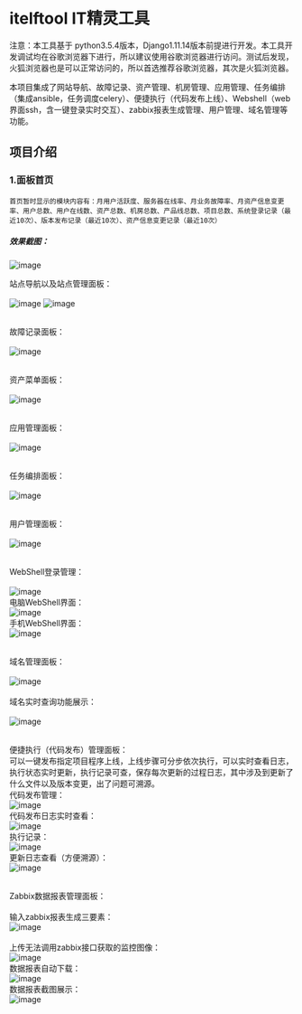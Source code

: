 ﻿# itelftool IT精灵工具 #

注意：本工具基于 python3.5.4版本，Django1.11.14版本前提进行开发。本工具开发调试均在谷歌浏览器下进行，所以建议使用谷歌浏览器进行访问。测试后发现，火狐浏览器也是可以正常访问的，所以首选推荐谷歌浏览器，其次是火狐浏览器。

本项目集成了网站导航、故障记录、资产管理、机房管理、应用管理、任务编排（集成ansible，任务调度celery）、便捷执行（代码发布上线）、Webshell（web界面ssh，含一键登录实时交互）、zabbix报表生成管理、用户管理、域名管理等功能。


## 项目介绍

### 1.面板首页
```
首页暂时显示的模块内容有：月用户活跃度、服务器在线率、月业务故障率、月资产信息变更率、用户总数、用户在线数、资产总数、机房总数、产品线总数、项目总数、系统登录记录（最近10次）、版本发布记录（最近10次）、资产信息变更记录（最近10次）
```
##### 效果截图：
![image](https://github.com/420521738/itelftool/blob/master/screenshots/Dashboard.png)

站点导航以及站点管理面板：<br/><br/>
![image](https://github.com/420521738/itelftool/blob/master/screenshots/WebsiteNavi.png)
![image](https://github.com/420521738/itelftool/blob/master/screenshots/WebsiteManagement.png)
<br/><br/>

故障记录面板：<br/><br/>
![image](https://github.com/420521738/itelftool/blob/master/screenshots/BrokenRecord.png)
<br/><br/>

资产菜单面板：<br/><br/>
![image](https://github.com/420521738/itelftool/blob/master/screenshots/AssetsList.png)
<br/><br/>

应用管理面板：<br/><br/>
![image](https://github.com/420521738/itelftool/blob/master/screenshots/AppManagement.png)
<br/><br/>

任务编排面板：<br/><br/>
![image](https://github.com/420521738/itelftool/blob/master/screenshots/TaskSche.png)
<br/><br/>

用户管理面板：<br/><br/>
![image](https://github.com/420521738/itelftool/blob/master/screenshots/UserManagement.png)
<br/><br/>

WebShell登录管理：<br/><br/>
![image](https://github.com/420521738/itelftool/blob/master/screenshots/LoginManagement.png)
<br/>电脑WebShell界面：<br/>
![image](https://github.com/420521738/itelftool/blob/master/screenshots/PcWebshell.png)
<br/>手机WebShell界面：<br/>
![image](https://github.com/420521738/itelftool/blob/master/screenshots/PhoneWebshell.png)
<br/><br/>

域名管理面板：<br/><br/>
![image](https://github.com/420521738/itelftool/blob/master/screenshots/DomainManagement.png)
<br/><br/>
域名实时查询功能展示：<br/><br/>
![image](https://github.com/420521738/itelftool/blob/master/screenshots/DomainSearchResult.png)
<br/><br/>

便捷执行（代码发布）管理面板：<br/>
可以一键发布指定项目程序上线，上线步骤可分步依次执行，可以实时查看日志，执行状态实时更新，执行记录可查，保存每次更新的过程日志，其中涉及到更新了什么文件以及版本变更，出了问题可溯源。
<br/>代码发布管理：<br/>
![image](https://github.com/420521738/itelftool/blob/master/screenshots/coderelease.png)
<br/>代码发布日志实时查看：<br/>
![image](https://github.com/420521738/itelftool/blob/master/screenshots/coderelease_log.png)
<br/>执行记录：<br/>
![image](https://github.com/420521738/itelftool/blob/master/screenshots/cod_excute_record.png)
<br/>更新日志查看（方便溯源）：<br/>
![image](https://github.com/420521738/itelftool/blob/master/screenshots/coderelease_logdetail.png)
<br/><br/>


Zabbix数据报表管理面板：<br/>
<br/>输入zabbix报表生成三要素：<br/>
![image](https://github.com/420521738/itelftool/blob/master/screenshots/ZabbixInputInfo.png)
<br/>
<br/>上传无法调用zabbix接口获取的监控图像：<br/>
![image](https://github.com/420521738/itelftool/blob/master/screenshots/ZabbixReportUpload.png)
<br/>数据报表自动下载：<br/>
![image](https://github.com/420521738/itelftool/blob/master/screenshots/ZabbixReportDownload.png)
<br/>数据报表截图展示：<br/>
![image](https://github.com/420521738/itelftool/blob/master/screenshots/ZabbixReportExample.png)
<br/><br/>
